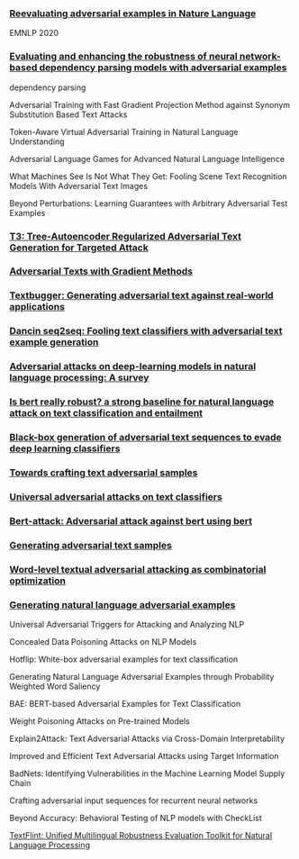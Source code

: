 ### [Reevaluating adversarial examples in Nature Language]()
EMNLP 2020

### [Evaluating and enhancing the robustness of neural network-based dependency parsing models with adversarial examples]()
dependency parsing

Adversarial Training with Fast Gradient Projection Method against Synonym Substitution Based Text Attacks

Token-Aware Virtual Adversarial Training in Natural Language Understanding

Adversarial Language Games for Advanced Natural Language Intelligence

What Machines See Is Not What They Get: Fooling Scene Text Recognition Models With Adversarial Text Images

Beyond Perturbations: Learning Guarantees with Arbitrary Adversarial Test Examples

### [T3: Tree-Autoencoder Regularized Adversarial Text Generation for Targeted Attack](https://www.aclweb.org/anthology/2020.emnlp-main.495.pdf)

### [Adversarial Texts with Gradient Methods](https://arxiv.org/abs/1801.07175)

### [Textbugger: Generating adversarial text against real-world applications](https://arxiv.org/pdf/1812.05271.pdf)

### [Dancin seq2seq: Fooling text classifiers with adversarial text example generation](https://arxiv.org/pdf/1712.05419.pdf)

### [Adversarial attacks on deep-learning models in natural language processing: A survey](https://dl.acm.org/doi/pdf/10.1145/3374217?casa_token=I57Hwfb39ZoAAAAA:5QqmLYtwVKXF6TaisPwyWthTOVGtPxK5H6RdXP6C4ut19kayrEeKjzarvBaAVdT6UaOqgtZUCdaM)

### [Is bert really robust? a strong baseline for natural language attack on text classification and entailment](https://ojs.aaai.org/index.php/AAAI/article/download/6311/6167)

### [Black-box generation of adversarial text sequences to evade deep learning classifiers](https://ieeexplore.ieee.org/iel7/8420091/8424589/08424632.pdf?casa_token=XFFgvXlJnuoAAAAA:mcWCA_pTIlUKqp4f8WiuwcD_3kg769l1zDFmKQ_YF7Qx49g1LwgcBtuygtmEccYDy8IXfoRO4A)


### [Towards crafting text adversarial samples](https://arxiv.org/pdf/1707.02812)

### [Universal adversarial attacks on text classifiers](https://ieeexplore.ieee.org/iel7/8671773/8682151/08682430.pdf?casa_token=LYJDzEnl-sMAAAAA:xGUqxjfIY6vs5cKx5_KFORG_HrbBnPdliTNMzmvzThev-uV3kkmF_qJo2LI-Ff3VltiiQbd3fA)

### [Bert-attack: Adversarial attack against bert using bert](https://arxiv.org/pdf/2004.09984)

### [Generating adversarial text samples](https://link.springer.com/chapter/10.1007/978-3-319-76941-7_71)


### [Word-level textual adversarial attacking as combinatorial optimization](https://arxiv.org/pdf/1910.12196)

### [Generating natural language adversarial examples](https://arxiv.org/pdf/1804.07998.pdf?source=post_page---------------------------)

Universal Adversarial Triggers for Attacking and Analyzing NLP

Concealed Data Poisoning Attacks on NLP Models

Hotflip: White-box adversarial examples for text classification

Generating Natural Language Adversarial Examples through Probability Weighted Word Saliency

BAE: BERT-based Adversarial Examples for Text Classification

Weight Poisoning Attacks on Pre-trained Models

Explain2Attack: Text Adversarial Attacks via Cross-Domain Interpretability

Improved and Efficient Text Adversarial Attacks using Target Information

BadNets: Identifying Vulnerabilities in the Machine Learning Model Supply Chain

Crafting adversarial input sequences for recurrent neural networks

Beyond Accuracy: Behavioral Testing of NLP models with CheckList

[TextFlint: Unified Multilingual Robustness Evaluation Toolkit for
Natural Language Processing](https://arxiv.org/pdf/2103.11441.pdf)
